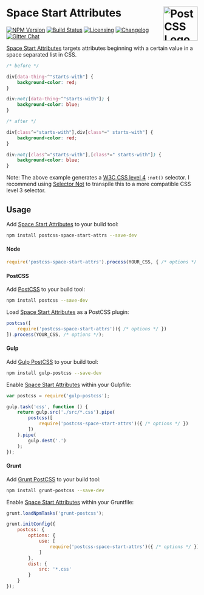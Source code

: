 # Space Start Attributes <a href="https://github.com/postcss/postcss"><img src="https://postcss.github.io/postcss/logo.svg" alt="PostCSS Logo" width="90" height="90" align="right"></a>

[![NPM Version][npm-img]][npm-url]
[![Build Status][cli-img]][cli-url]
[![Licensing][lic-image]][lic-url]
[![Changelog][log-image]][log-url]
[![Gitter Chat][git-image]][git-url]

[Space Start Attributes] targets attributes beginning with a certain value in a space separated list in CSS.

```css
/* before */

div[data-thing~^"starts-with"] {
	background-color: red;
}

div:not([data-thing~^"starts-with"]) {
	background-color: blue;
}

/* after */

div[class^="starts-with"],div[class*=" starts-with"] {
	background-color: red;
}

div:not([class^="starts-with"],[class*=" starts-with"]) {
	background-color: blue;
}
```

Note: The above example generates a [W3C CSS level 4](https://drafts.csswg.org/selectors-4/#negation) `:not()` selector. I recommend using [Selector Not](https://github.com/postcss/postcss-selector-not) to transpile this to a more compatible CSS level 3 selector.

## Usage

Add [Space Start Attributes] to your build tool:

```bash
npm install postcss-space-start-attrs --save-dev
```

#### Node

```js
require('postcss-space-start-attrs').process(YOUR_CSS, { /* options */ });
```

#### PostCSS

Add [PostCSS] to your build tool:

```bash
npm install postcss --save-dev
```

Load [Space Start Attributes] as a PostCSS plugin:

```js
postcss([
	require('postcss-space-start-attrs')({ /* options */ })
]).process(YOUR_CSS, /* options */);
```

#### Gulp

Add [Gulp PostCSS] to your build tool:

```bash
npm install gulp-postcss --save-dev
```

Enable [Space Start Attributes] within your Gulpfile:

```js
var postcss = require('gulp-postcss');

gulp.task('css', function () {
	return gulp.src('./src/*.css').pipe(
		postcss([
			require('postcss-space-start-attrs')({ /* options */ })
		])
	).pipe(
		gulp.dest('.')
	);
});
```

#### Grunt

Add [Grunt PostCSS] to your build tool:

```bash
npm install grunt-postcss --save-dev
```

Enable [Space Start Attributes] within your Gruntfile:

```js
grunt.loadNpmTasks('grunt-postcss');

grunt.initConfig({
	postcss: {
		options: {
			use: [
				require('postcss-space-start-attrs')({ /* options */ })
			]
		},
		dist: {
			src: '*.css'
		}
	}
});
```

[npm-url]: https://www.npmjs.com/package/postcss-space-start-attrs
[npm-img]: https://img.shields.io/npm/v/postcss-space-start-attrs.svg
[cli-url]: https://travis-ci.org/jonathantneal/postcss-space-start-attrs
[cli-img]: https://img.shields.io/travis/jonathantneal/postcss-space-start-attrs.svg
[lic-url]: LICENSE.md
[lic-image]: https://img.shields.io/npm/l/postcss-space-start-attrs.svg
[log-url]: CHANGELOG.md
[log-image]: https://img.shields.io/badge/changelog-md-blue.svg
[git-url]: https://gitter.im/postcss/postcss
[git-image]: https://img.shields.io/badge/chat-gitter-blue.svg

[Space Start Attributes]: https://github.com/jonathantneal/postcss-space-start-attrs
[PostCSS]: https://github.com/postcss/postcss
[Gulp PostCSS]: https://github.com/postcss/gulp-postcss
[Grunt PostCSS]: https://github.com/nDmitry/grunt-postcss
